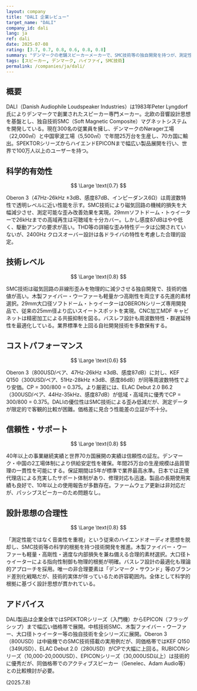 ```yaml
---
layout: company
title: "DALI 企業レビュー"
target_name: "DALI"
company_id: dali
lang: ja
ref: dali
date: 2025-07-08
rating: [3.7, 0.7, 0.8, 0.6, 0.8, 0.8]
summary: "デンマークの老舗スピーカーメーカーで、SMC技術等の独自開発を持つが、測定性能は価格帯相応に留まる。"
tags: [スピーカー, デンマーク, ハイファイ, SMC技術]
permalink: /companies/ja/dali/
---
```


## 概要

DALI（Danish Audiophile Loudspeaker Industries）は1983年Peter Lyngdorf氏によりデンマークで創業されたスピーカー専門メーカー。北欧の音響設計思想を基盤とし、独自技術SMC（Soft Magnetic Composite）マグネットシステムを開発している。現在300名の従業員を擁し、デンマークのNørager工場（22,000㎡）と中国寧波工場（5,500㎡）で年間25万台を生産し、70カ国に輸出。SPEKTORシリーズからハイエンドEPICONまで幅広い製品展開を行い、世界で100万人以上のユーザーを持つ。

## 科学的有効性

$$ \Large \text{0.7} $$

Oberon 3（47Hz-26kHz ±3dB、感度87dB、インピーダンス6Ω）は周波数特性で透明レベルに近い性能を示す。SMC技術により磁気回路の機械的損失を大幅減少させ、測定可能な歪み改善効果を実現。29mmソフトドーム・トゥイーターで26kHzまでの高域再生は可聴域を十分カバー。しかし感度87dBはやや低く、駆動アンプの要求が高い。THD等の詳細な歪み特性データは公開されていないが、2400Hz クロスオーバー設計は各ドライバの特性を考慮した合理的設定。

## 技術レベル

$$ \Large \text{0.8} $$

SMC技術は磁気回路の非線形歪みを物理的に減少させる独自開発で、技術的価値が高い。木製ファイバー・ウーファーも軽量かつ高剛性を両立する先進的素材選択。29mm大口径ソフトドーム・トゥイーターはOBERONシリーズ専用開発品で、従来の25mm径より広いスイートスポットを実現。CNC加工MDF キャビネットは精密加工による共振抑制を図る。バスレフ設計も周波数特性・群遅延特性を最適化している。業界標準を上回る自社開発技術を多数保有する。

## コストパフォーマンス

$$ \Large \text{0.6} $$

Oberon 3（800USD/ペア、47Hz-26kHz ±3dB、感度87dB）に対し、KEF Q150（300USD/ペア、51Hz-28kHz ±3dB、感度86dB）が同等周波数特性でより安価。CP = 300/800 = 0.375。より厳密には、ELAC Debut 2.0 B6.2（300USD/ペア、44Hz-35kHz、感度87dB）が低域・高域共に優秀でCP = 300/800 = 0.375。DALIの優位性はSMC技術による歪み低減だが、測定データが限定的で客観的比較が困難。価格差に見合う性能差の立証が不十分。

## 信頼性・サポート

$$ \Large \text{0.8} $$

40年以上の事業継続実績と世界70カ国展開の実績は信頼性の証左。デンマーク・中国の2工場体制により供給安定性を確保。年間25万台の生産規模は品質管理の一貫性を可能にする。保証期間は5年が標準で業界最高水準。日本では正規代理店による充実したサポート体制があり、修理対応も迅速。製品の長期使用実績も良好で、10年以上の使用報告が多数存在。ファームウェア更新は非対応だが、パッシブスピーカーのため問題なし。

## 設計思想の合理性

$$ \Large \text{0.8} $$

「測定性能ではなく音楽性を重視」という従来のハイエンドオーディオ思想を脱却し、SMC技術等の科学的根拠を持つ技術開発を推進。木製ファイバー・ウーファーも軽量・高剛性・適度な内部損失を兼ね備える合理的素材選択。大口径トゥイーターによる指向性制御も物理的根拠が明確。バスレフ設計の最適化も理論的アプローチを採用。唯一の非合理要素は「デンマーク・サウンド」等のブランド差別化戦略だが、技術的実体が伴っているため許容範囲内。全体として科学的根拠に基づく設計思想が貫かれている。

## アドバイス

DALI製品は企業全体ではSPEKTORシリーズ（入門機）からEPICON（フラッグシップ）まで幅広い価格帯で展開。中核技術SMC、木製ファイバー・ウーファー、大口径トゥイーター等の独自技術を全シリーズに展開。Oberon 3（800USD）は中級機でのSMC技術搭載の実用例だが、同価格帯ではKEF Q150（349USD）、ELAC Debut 2.0（280USD）がCPで大幅に上回る。RUBICONシリーズ（10,000-20,000USD）、EPICONシリーズ（30,000USD以上）は技術的に優秀だが、同価格帯でのアクティブスピーカー（Genelec、Adam Audio等）との比較検討が必要。

(2025.7.8)